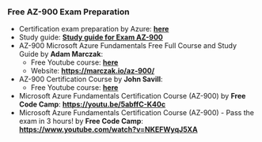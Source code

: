 ### Free AZ-900 Exam Preparation

- Certification exam preparation by Azure: [**here**](https://learn.microsoft.com/en-us/credentials/certifications/azure-fundamentals/?practice-assessment-type=certification)
- Study guide: [**Study guide for Exam AZ-900**](https://learn.microsoft.com/en-us/credentials/certifications/resources/study-guides/ai-900)
- AZ-900 Microsoft Azure Fundamentals Free Full Course and Study Guide by **Adam Marczak**:
  - Free Youtube course: [**here**](https://www.youtube.com/watch?v=NPEsD6n9A_I&list=PLGjZwEtPN7j-Q59JYso3L4_yoCjj2syrM)
  - Website: **https://marczak.io/az-900/**
- AZ-900 Certification Course by **John Savill**:
  - Free Youtube course: [**here**](https://www.youtube.com/playlist?list=PLlVtbbG169nED0_vMEniWBQjSoxTsBYS3)
- Microsoft Azure Fundamentals Certification Course (AZ-900) by **Free Code Camp**: **https://youtu.be/5abffC-K40c**
- Microsoft Azure Fundamentals Certification Course (AZ-900) - Pass the exam in 3 hours! by **Free Code Camp**: **https://www.youtube.com/watch?v=NKEFWyqJ5XA**
